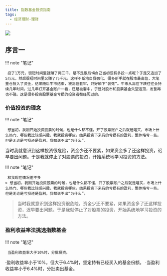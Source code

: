 ```yaml
---
title: 指数基金投资指南
tags:
  - 经济理财-理财
---
```


![](https://cdn.weread.qq.com/weread/cover/3/YueWen_921090/t7_YueWen_921090.jpg)


## 序言一




!!! note "笔记"

	 投了1万元，很短时间里就赚了两三千，是不是很后悔自己当初没有多投一点呢？于是又追加了5万元，然后很短时间里又赚了几千元。这样不断地自我强化，很多新手就在股市最高位，大笔重仓投入了资金，结果随后牛市结束，被高位套牢，只好躺下“装死”。牛市从高位下跌往往会持续几年时间，过几年打开基金账户一看，还是被套中，于是对股市和股票基金失望透顶，发誓再也不碰。这是很多投资股票基金亏损的投资者都经历过的。 


### 价值投资的理念




!!! note "笔记"

	 想当初，我刚开始投资股票的时候，也是什么都不懂，开了股票账户之后就是瞎买，市场上什么热门、哪些我比较感兴趣，我就投资哪些。结果投资下来有的亏损有的盈利，整体略亏一些。但是无论是亏损还是盈利，我都说不出“为什么”。
当时我就意识到这样投资很危险，资金少还不要紧，如果资金多了还这样投资，迟早要出问题。于是我就停止了对股票的投资，开始系统地学习投资的方法。 


!!! note "笔记"

	 和我现在情况差不多 
	> 想当初，我刚开始投资股票的时候，也是什么都不懂，开了股票账户之后就是瞎买，市场上什么热门、哪些我比较感兴趣，我就投资哪些。结果投资下来有的亏损有的盈利，整体略亏一些。但是无论是亏损还是盈利，我都说不出“为什么”。  
> 当时我就意识到这样投资很危险，资金少还不要紧，如果资金多了还这样投资，迟早要出问题。于是我就停止了对股票的投资，开始系统地学习投资的方法。




### 盈利收益率法挑选指数基金




!!! note "笔记"

	 当盈利收益率大于10%时，分批投资。
·盈利收益率小于10%，但大于6.4%时，坚定持有已经买入的基金份额。
·当盈利收益率小于6.4%时，分批卖出基金。
  

